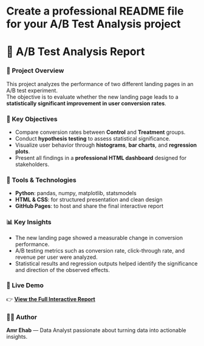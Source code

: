 # Create a professional README file for your A/B Test Analysis project

# 🧪 A/B Test Analysis Report

### 📘 Project Overview  
This project analyzes the performance of two different landing pages in an A/B test experiment.  
The objective is to evaluate whether the new landing page leads to a **statistically significant improvement in user conversion rates**.

### 🎯 Key Objectives  
- Compare conversion rates between **Control** and **Treatment** groups.  
- Conduct **hypothesis testing** to assess statistical significance.  
- Visualize user behavior through **histograms**, **bar charts**, and **regression plots**.  
- Present all findings in a **professional HTML dashboard** designed for stakeholders.  

### 🧰 Tools & Technologies  
- **Python**: pandas, numpy, matplotlib, statsmodels  
- **HTML & CSS**: for structured presentation and clean design  
- **GitHub Pages**: to host and share the final interactive report  

### 📊 Key Insights  
- The new landing page showed a measurable change in conversion performance.  
- A/B testing metrics such as conversion rate, click-through rate, and revenue per user were analyzed.  
- Statistical results and regression outputs helped identify the significance and direction of the observed effects.  

### 🚀 Live Demo  
👉 [**View the Full Interactive Report**](https://yourusername.github.io/ab-test-analysis/)  

### 👨‍💻 Author  
**Amr Ehab** — Data Analyst passionate about turning data into actionable insights.  

